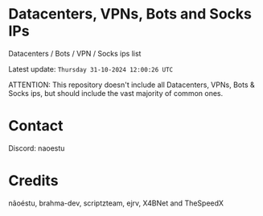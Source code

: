 # Datacenters, VPNs, Bots and Socks IPs
 
Datacenters / Bots / VPN / Socks ips list

Latest update: `Thursday 31-10-2024 12:00:26 UTC` 

ATTENTION: This repository doesn't include all Datacenters, VPNs, Bots & Socks ips, 
but should include the vast majority of common ones.

# Contact
Discord: naoestu

# Credits
nãoéstu, brahma-dev, scriptzteam, ejrv, X4BNet and TheSpeedX
